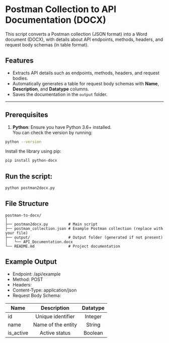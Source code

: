 # Postman Collection to API Documentation (DOCX)

This script converts a Postman collection (JSON format) into a Word document (DOCX), with details about API endpoints, methods, headers, and request body schemas (in table format).

## Features
- Extracts API details such as endpoints, methods, headers, and request bodies.
- Automatically generates a table for request body schemas with **Name**, **Description**, and **Datatype** columns.
- Saves the documentation in the `output` folder.

---

## Prerequisites

1. **Python**: Ensure you have Python 3.6+ installed.  
   You can check the version by running:
```bash
python --version
```

Install the library using pip:
```bash
pip install python-docx
```

## Run the script:
```bash
python postman2docx.py
```

## File Structure
```
postman-to-docx/
│
├── postman2docx.py         # Main script
├── postman_collection.json # Example Postman collection (replace with your file)
├── output/                 # Output folder (generated if not present)
│   └── API_Documentation.docx
└── README.md               # Project documentation
```

## Example Output
- Endpoint: /api/example
- Method: POST
- Headers:
- Content-Type: application/json
- Request Body Schema:

| Name          | Description           | Datatype   |
| ------------- |:---------------------:|:----------:|
| id            | Unique identifier     | Integer    |
| name          | Name of the entity    | String     |
| is_active     | Active status         | Boolean    |